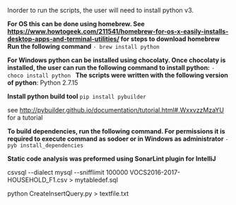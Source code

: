 Inorder to run the scripts, the user will need to install python v3.

**For OS this can be done using homebrew. See https://www.howtogeek.com/211541/homebrew-for-os-x-easily-installs-desktop-apps-and-terminal-utilities/ for steps to download homebrew
Run the following command** 
`- brew install python`

**For Windows python can be installed using chocolaty. 
Once chocolaty is installed, the user can run the following command to install python:**
`- choco install python
`
**The scripts were written with the following version of python**:
Python 2.7.15

**Install python build tool** 
`pip install pybuilder`

see http://pybuilder.github.io/documentation/tutorial.html#.WxxvzzMzaYU for a tutorial

**To build dependencies, run the following command. For permissions it is required to execute command as sodoer or in Windows as administrator**
`-pyb install_dependencies`

**Static code analysis was preformed using SonarLint plugin for IntelliJ**

csvsql --dialect mysql --snifflimit 100000 VOCS2016-2017-HOUSEHOLD_F1.csv > mytabledef.sql


python CreateInsertQuery.py > textfile.txt